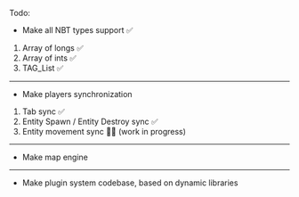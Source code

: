 Todo:

- Make all NBT types support ✅
1. Array of longs ✅
2. Array of ints ✅
3. TAG_List ✅
---
- Make players synchronization
1. Tab sync ✅
2. Entity Spawn / Entity Destroy sync ✅
3. Entity movement sync 👩‍💻 (work in progress)
---
- Make map engine
---
- Make plugin system codebase, based on dynamic libraries
